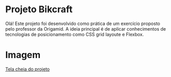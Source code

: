 # Projeto Bikcraft 

Olá! Este projeto foi desenvolvido como prática de um exercício proposto pelo professor da Origamid. A ideia principal é de aplicar conhecimentos de tecnologias de posicionamento como CSS grid layoute e Flexbox. 


# Imagem

[Tela cheia do projeto](https://uploaddeimagens.com.br/imagens/HRYbkZg)
